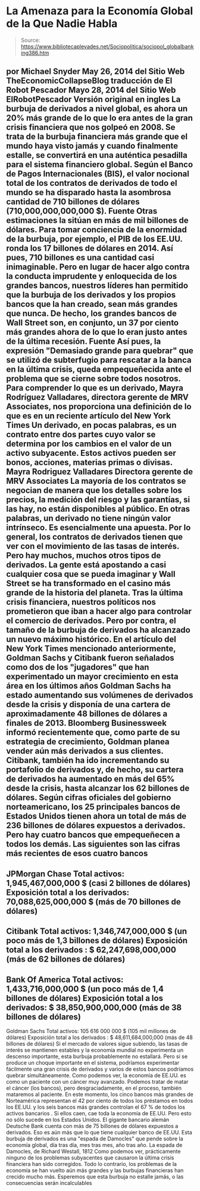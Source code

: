 # La Amenaza para la Economía Global de la Que Nadie Habla

> Source: https://www.bibliotecapleyades.net/Sociopolitica/sociopol_globalbanking386.htm

por Michael Snyder
May 26, 2014
del Sitio Web
TheEconomicCollapseBlog
traducción de El Robot Pescador
Mayo 28, 2014
del Sitio Web
ElRobotPescador
Versión original en ingles
La burbuja de derivados a nivel global, es ahora un 20% más grande de lo que
lo era antes de la gran crisis financiera que nos golpeó en 2008.
Se trata de la burbuja financiera más grande que el mundo haya visto jamás y
cuando finalmente estalle, se convertirá en una auténtica pesadilla para el
sistema financiero global.
Según el Banco de Pagos Internacionales (BIS),
el valor nocional total de los contratos de derivados de todo el mundo se ha
disparado hasta la asombrosa cantidad de 710 billones de dólares
(710,000,000,000,000 $).
Fuente
Otras estimaciones la sitúan en más de mil billones de dólares.
Para tomar conciencia de la enormidad de la burbuja, por ejemplo, el PIB de
los EE.UU. ronda los 17 billones de dólares en 2014. Así pues, 710 billones
es una cantidad casi inimaginable.
Pero en lugar de hacer algo contra la conducta imprudente y enloquecida de
los grandes bancos, nuestros líderes han permitido que la burbuja de los
derivados y los propios bancos que la han creado, sean más grandes que
nunca.
De hecho, los grandes bancos de Wall Street son, en conjunto, un 37 por
ciento más grandes ahora de lo que lo eran justo antes de la última
recesión.
Fuente
Así pues, la expresión "Demasiado grande para quebrar" que se utilizó de
subterfugio para rescatar a la banca en la última crisis, queda
empequeñecida ante el problema que se cierne sobre todos nosotros.
Para comprender lo que es un derivado, Mayra Rodríguez Valladares,
directora gerente de MRV Associates, nos proporciona una definición de lo
que es en un reciente artículo del New York Times
Un derivado, en pocas palabras, es un
contrato entre dos partes cuyo valor se determina por los cambios en el
valor de un activo subyacente. Estos activos pueden ser bonos, acciones,
materias primas o divisas.
Mayra Rodriguez
Valladares
Directora gerente de MRV
Associates
La mayoría de los contratos se negocian de manera que los detalles sobre
los precios, la medición del riesgo y las garantías, si las hay, no
están disponibles al público.
En otras palabras, un derivado no tiene ningún
valor intrínseco. Es esencialmente una apuesta. Por lo general, los
contratos de derivados tienen que ver con el movimiento de las tasas de
interés.
Pero hay muchos, muchos otros tipos de
derivados.
La gente está apostando a casi cualquier cosa que se pueda imaginar y
Wall Street se ha transformado en el casino más grande de la historia del
planeta.
Tras
la última crisis financiera, nuestros políticos nos prometieron
que iban a hacer algo para controlar el comercio de derivados.
Pero por contra, el tamaño de la burbuja de derivados ha alcanzado un nuevo
máximo histórico.
En el artículo del New York Times mencionado anteriormente, Goldman
Sachs y Citibank fueron señalados como dos de los "jugadores" que han
experimentado un mayor crecimiento en esta área en los últimos años
Goldman Sachs ha estado aumentando sus
volúmenes de derivados desde la crisis y disponía de una cartera de
aproximadamente 48 billones de dólares a finales de 2013.
Bloomberg Businessweek informó recientemente que, como parte de su
estrategia de crecimiento, Goldman planea vender aún más derivados a sus
clientes.
Citibank, también ha ido incrementando su portafolio de derivados y, de
hecho, su cartera de derivados ha aumentado en más del 65% desde la
crisis, hasta alcanzar los 62 billones de dólares.
Según cifras oficiales del gobierno
norteamericano, los 25 principales bancos de Estados Unidos tienen ahora un
total de más de 236 billones de dólares expuestos a derivados.
Pero hay cuatro bancos que empequeñecen a todos los demás.
Las siguientes son las cifras más recientes de
esos cuatro bancos
-
JPMorgan Chase
Total activos: 1,945,467,000,000 $ (casi 2 billones de dólares)
Exposición total a los derivados: 70,088,625,000,000 $ (más de 70
billones de dólares)
-
Citibank
Total activos: 1,346,747,000,000 $ (un poco más de 1,3 billones
de dólares)
Exposición total a los derivados : $ 62,247,698,000,000 (más de 62
billones de dólares)
-
Bank Of America
Total activos: 1,433,716,000,000 $ (un poco más de 1,4 billones
de dólares)
Exposición total a los derivados: $ 38,850,900,000,000 (más de 38
billones de dólares)
-
Goldman Sachs
Total activos: 105 616 000 000 $ (105 mil millones de dólares)
Exposición total a los derivados : $ 48,611,684,000,000 (más de 48
billones de dólares)
Si el mercado de valores sigue subiendo, las tasas de interés se mantienen
estables y la economía mundial no experimenta un descenso importante, esta
burbuja probablemente no estallará.
Pero si se produce un choque importante en el sistema, podríamos
experimentar fácilmente una gran crisis de derivados y varios de estos
bancos podríamos quebrar simultáneamente.
Como podemos ver, la economía de EE.UU. es como un paciente con un cáncer
muy avanzado. Podemos tratar de matar el cáncer (los bancos), pero
desgraciadamente, en el proceso, también mataremos al paciente.
En este momento, los cinco bancos más grandes de Norteamérica representan el
42 por ciento de todos los préstamos en todos los EE.UU. y los seis bancos
más grandes controlan el 67 % de todos los activos bancarios .
Si ellos caen, cae toda la economía de EE.UU.
Pero esto no sólo sucede en los Estados Unidos.
El gigante bancario alemán Deutsche Bank cuenta con más de 75 billones de
dólares expuestos a derivados.
Eso es aún más que lo que tiene cualquier banco de EE.UU.
Esta burbuja de derivados es una "espada de Damocles" que pende sobre la
economía global, día tras día, mes tras mes, año tras año.
La espada de Damocles,
de Richard Westall, 1812
Como podemos ver, prácticamente ninguno de los problemas subyacentes que
causaron
la última crisis financiera han sido
corregidos. Todo lo contrario, los problemas de la economía se han vuelto
aún más grandes y las burbujas financieras han crecido mucho más.
Esperemos que esta burbuja no estalle jamás, o las consecuencias serán
incalculables
